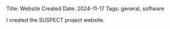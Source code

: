 Title: Website Created
Date: 2024-11-17
Tags: general, software

I created the SUSPECT project website.
